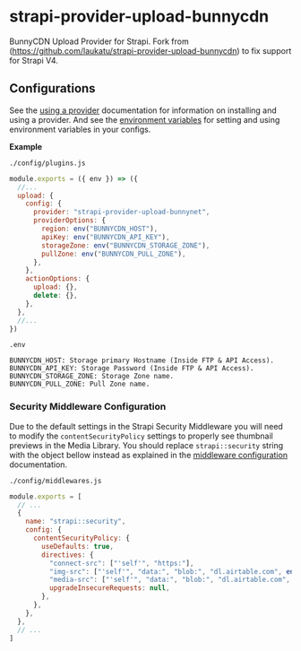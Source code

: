 # strapi-provider-upload-bunnycdn

BunnyCDN Upload Provider for Strapi. Fork from (https://github.com/laukatu/strapi-provider-upload-bunnycdn) to fix support for Strapi V4.

## Configurations

See the [using a provider](https://strapi.io/documentation/developer-docs/latest/development/plugins/upload.html#using-a-provider) documentation for information on installing and using a provider. And see the [environment variables](https://strapi.io/documentation/developer-docs/latest/setup-deployment-guides/configurations.html#environment-variables) for setting and using environment variables in your configs.

**Example**

`./config/plugins.js`

```js
module.exports = ({ env }) => ({
  //...
  upload: {
    config: {
      provider: "strapi-provider-upload-bunnynet",
      providerOptions: {
        region: env("BUNNYCDN_HOST"),
        apiKey: env("BUNNYCDN_API_KEY"),
        storageZone: env("BUNNYCDN_STORAGE_ZONE"),
        pullZone: env("BUNNYCDN_PULL_ZONE"),
      },
    },
    actionOptions: {
      upload: {},
      delete: {},
    },
  },
  //...
})
```

`.env`

```
BUNNYCDN_HOST: Storage primary Hostname (Inside FTP & API Access).
BUNNYCDN_API_KEY: Storage Password (Inside FTP & API Access).
BUNNYCDN_STORAGE_ZONE: Storage Zone name.
BUNNYCDN_PULL_ZONE: Pull Zone name.
```

### Security Middleware Configuration

Due to the default settings in the Strapi Security Middleware you will need to modify the `contentSecurityPolicy` settings to properly see thumbnail previews in the Media Library. You should replace `strapi::security` string with the object bellow instead as explained in the [middleware configuration](https://docs.strapi.io/developer-docs/latest/setup-deployment-guides/configurations/required/middlewares.html#loading-order) documentation.

`./config/middlewares.js`

```js
module.exports = [
  // ...
  {
    name: "strapi::security",
    config: {
      contentSecurityPolicy: {
        useDefaults: true,
        directives: {
          "connect-src": ["'self'", "https:"],
          "img-src": ["'self'", "data:", "blob:", "dl.airtable.com", env("BUNNYCDN_HOST"), env("BUNNYCDN_PULL_ZONE")],
          "media-src": ["'self'", "data:", "blob:", "dl.airtable.com", env("BUNNYCDN_HOST"), env("BUNNYCDN_PULL_ZONE")],
          upgradeInsecureRequests: null,
        },
      },
    },
  },
  // ...
]
```
